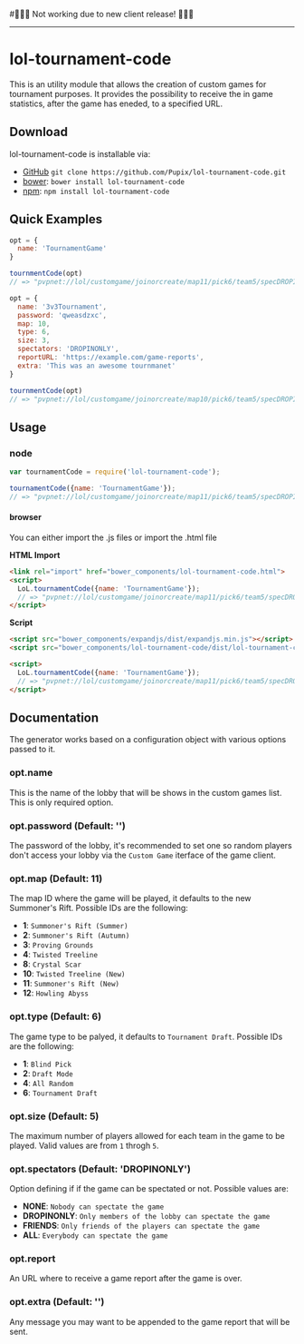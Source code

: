 #🚨🚨🚨 Not working due to new client release! 🚨🚨🚨

---

# lol-tournament-code
This is an utility module that allows the creation of custom games for tournament purposes. It provides the possibility to receive the in game statistics, after the game has eneded, to a specified URL.

## Download
lol-tournament-code is installable via:

- [GitHub](https://github.com/Pupix/lol-tournament-code) `git clone https://github.com/Pupix/lol-tournament-code.git`
- [bower](http://bower.io/): `bower install lol-tournament-code`
- [npm](https://www.npmjs.com/): `npm install lol-tournament-code`

## Quick Examples
```js
opt = {
  name: 'TournamentGame'
}

tournmentCode(opt)
// => "pvpnet://lol/customgame/joinorcreate/map11/pick6/team5/specDROPINONLY/eyJuYW1lIjoiVG91cm5hbW5ldEdhbWUiLCJleHRyYSI6IiJ9"

opt = {
  name: '3v3Tournament',
  password: 'qweasdzxc',
  map: 10,
  type: 6,
  size: 3,
  spectators: 'DROPINONLY',
  reportURL: 'https://example.com/game-reports',
  extra: 'This was an awesome tournmanet'
}

tournmentCode(opt)
// => "pvpnet://lol/customgame/joinorcreate/map10/pick6/team5/specDROPINONLY/eyJuY…YzVG91cm5hbWVudCIsImV4dHJhIjoiVGhpcyB3YXMgYW4gYXdlc29tZSB0b3Vybm1hbmV0In0="
```

## Usage

### node
```js
var tournamentCode = require('lol-tournament-code');

tournamentCode({name: 'TournamentGame'});
// => "pvpnet://lol/customgame/joinorcreate/map11/pick6/team5/specDROPINONLY/eyJuYW1lIjoiVG91cm5hbW5ldEdhbWUiLCJleHRyYSI6IiJ9"
```
#### browser

You can either import the .js files or import the .html file

__HTML Import__
```html
<link rel="import" href="bower_components/lol-tournament-code.html">
<script>
  LoL.tournamentCode({name: 'TournamentGame'});
  // => "pvpnet://lol/customgame/joinorcreate/map11/pick6/team5/specDROPINONLY/eyJuYW1lIjoiVG91cm5hbW5ldEdhbWUiLCJleHRyYSI6IiJ9"
</script>
```
__Script__ 
```html
<script src="bower_components/expandjs/dist/expandjs.min.js"></script>
<script src="bower_components/lol-tournament-code/dist/lol-tournament-code.min.js"></script>

<script>
  LoL.tournamentCode({name: 'TournamentGame'});
  // => "pvpnet://lol/customgame/joinorcreate/map11/pick6/team5/specDROPINONLY/eyJuYW1lIjoiVG91cm5hbW5ldEdhbWUiLCJleHRyYSI6IiJ9"
</script>
```
## Documentation
The generator works based on a configuration object with various options passed to it.

### opt.name
This is the name of the lobby that will be shows in the custom games list. This is only required option.

### opt.password (Default: '')
The password of the lobby, it's recommended to set one so random players don't access your lobby via the `Custom Game` iterface of the game client.

### opt.map (Default: 11)
The map ID where the game will be played, it defaults to the new Summoner's Rift. Possible IDs are the following:
- __1__: `Summoner's Rift (Summer)`
- __2__: `Summoner's Rift (Autumn)`
- __3__: `Proving Grounds`
- __4__: `Twisted Treeline`
- __8__: `Crystal Scar`
- __10__: `Twisted Treeline (New)`
- __11__: `Summoner's Rift (New)`
- __12__: `Howling Abyss`

### opt.type (Default: 6)
The game type to be palyed, it defaults to `Tournament Draft`. Possible IDs are the following:
- __1__: `Blind Pick`
- __2__: `Draft Mode`
- __4__: `All Random`
- __6__: `Tournament Draft`

### opt.size (Default: 5)
The maximum number of players allowed for each team in the game to be played. Valid values are from `1` throgh `5`.

### opt.spectators (Default: 'DROPINONLY')
Option defining if if the game can be spectated or not. Possible values are:
- __NONE__: `Nobody can spectate the game`
- __DROPINONLY__: `Only members of the lobby can spectate the game`
- __FRIENDS__: `Only friends of the players can spectate the game`
- __ALL__: `Everybody can spectate the game`

### opt.report
An URL where to receive a game report after the game is over.

### opt.extra (Default: '')
Any message you may want to be appended to the game report that will be sent.
